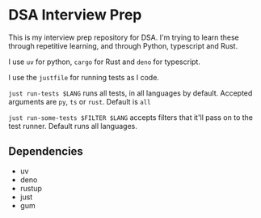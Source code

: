 # DSA Interview Prep

This is my interview prep repository for DSA. I'm trying to learn these through
repetitive learning, and through Python, typescript and Rust.

I use `uv` for python, `cargo` for Rust and `deno` for typescript.

I use the `justfile` for running tests as I code.

`just run-tests $LANG` runs all tests, in all languages by default. Accepted
arguments are `py`, `ts` or `rust`. Default is `all`

`just run-some-tests $FILTER $LANG` accepts filters that it'll pass on to the
test runner. Default runs all languages.

## Dependencies
* uv
* deno
* rustup
* just
* gum
